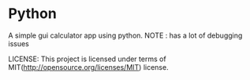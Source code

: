 Python
======
A simple gui calculator app using python. 
NOTE : has a lot of debugging issues

LICENSE: This project is licensed under terms of MIT(http://opensource.org/licenses/MIT) license.
